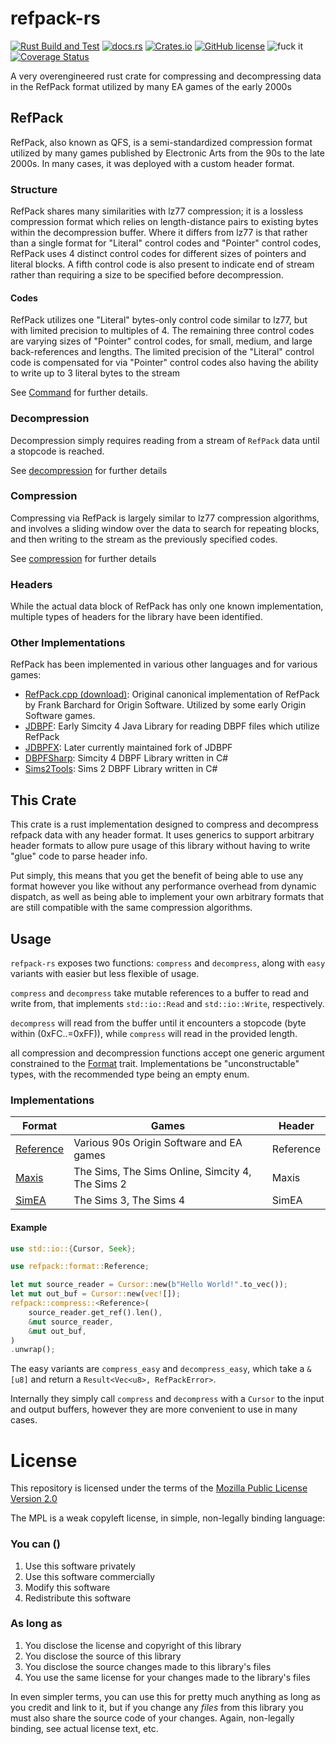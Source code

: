 # refpack-rs

[![Rust Build and Test](https://github.com/actioninja/refpack-rs/actions/workflows/check-and-test.yml/badge.svg)](https://github.com/actioninja/refpack-rs/actions/workflows/check-and-test.yml)
[![docs.rs](https://img.shields.io/docsrs/refpack)](https://docs.rs/refpack/latest/refpack/)
[![Crates.io](https://img.shields.io/crates/v/refpack)](https://crates.io/crates/refpack)
[![GitHub license](https://img.shields.io/github/license/actioninja/refpack-rs)](https://github.com/actioninja/refpack-rs/blob/master/LICENSE.md)
![fuck it](https://img.shields.io/badge/fuck%20it-ship%20it-success)
[![Coverage Status](https://coveralls.io/repos/github/actioninja/refpack-rs/badge.svg?branch=master)](https://coveralls.io/github/actioninja/refpack-rs?branch=master)


<!-- cargo-rdme start -->

A very overengineered rust crate for compressing and decompressing data in
the RefPack format utilized by many EA games of the early 2000s

## RefPack
RefPack, also known as QFS, is a semi-standardized compression format
utilized by many games published by Electronic Arts from the 90s to the late
2000s. In many cases, it was deployed with a custom header format.

### Structure
RefPack shares many similarities with lz77 compression; it is a lossless
compression format which relies on length-distance pairs to existing bytes
within the decompression buffer. Where it differs from lz77 is that rather
than a single format for "Literal" control codes and "Pointer" control
codes, RefPack uses 4 distinct control codes for different sizes of pointers
and literal blocks. A fifth control code is also present to indicate end of
stream rather than requiring a size to be specified before decompression.

#### Codes
RefPack utilizes one "Literal" bytes-only control code similar to lz77, but
with limited precision to multiples of 4. The remaining three control codes
are varying sizes of "Pointer" control codes, for small, medium, and large
back-references and lengths. The limited precision of the "Literal" control
code is compensated for via "Pointer" control codes also having the ability
to write up to 3 literal bytes to the stream

See [Command](https://docs.rs/refpack/latest/refpack/data/control/enum.Command.html) for further details.

### Decompression
Decompression simply requires reading from a stream of `RefPack` data until
a stopcode is reached.

See [decompression](https://docs.rs/refpack/latest/refpack/data/decompression/) for further details


### Compression
Compressing via RefPack is largely similar to lz77 compression algorithms,
and involves a sliding window over the data to search for repeating blocks,
and then writing to the stream as the previously specified codes.

See [compression](https://docs.rs/refpack/latest/refpack/data/compression/) for further details

### Headers
While the actual data block of RefPack has only one known implementation,
multiple types of headers for the library have been identified.

### Other Implementations

RefPack has been implemented in various other languages and for various
games:

- [RefPack.cpp (download)](http://download.wcnews.com/files/documents/sourcecode/shadowforce/transfer/asommers/mfcapp_src/engine/compress/RefPack.cpp):
  Original canonical implementation of RefPack by Frank Barchard for Origin
  Software. Utilized by some early Origin Software games.
- [JDBPF](https://github.com/actioninja/JDBPF/blob/90644a3286580aa7676779a2d2e5a3c9de9a31ff/src/ssp/dbpf/converter/DBPFPackager.java#L398C9-L398C9):
  Early Simcity 4 Java Library for reading DBPF files which utilize RefPack
- [JDBPFX](https://github.com/actioninja/JDBPF/blob/90644a3286580aa7676779a2d2e5a3c9de9a31ff/src/ssp/dbpf/converter/DBPFPackager.java#L398C9-L398C9):
  Later currently maintained fork of JDBPF
- [DBPFSharp](https://github.com/0xC0000054/DBPFSharp/blob/3038b9c15b0ddd3ccfb4b72bc6ac4541eee677fb/src/DBPFSharp/QfsCompression.cs#L100):
  Simcity 4 DBPF Library written in C#
- [Sims2Tools](https://github.com/whoward69/Sims2Tools/blob/0baaf2dce985474215cf0f64096a8dd9950c2757/DbpfLibrary/Utils/Decompressor.cs#L54C1-L54C1):
  Sims 2 DBPF Library written in C#


## This Crate

This crate is a rust implementation designed to compress and decompress
refpack data with any header format. It uses generics to support arbitrary
header formats to allow pure usage of this library without having to write
"glue" code to parse header info.

Put simply, this means that you get the benefit of being able to use any
format however you like without any performance overhead from dynamic
dispatch, as well as being able to implement your own arbitrary formats that
are still compatible with the same compression algorithms.

## Usage

`refpack-rs` exposes two functions: `compress` and `decompress`, along with
`easy` variants with easier but less flexible of usage.

`compress` and `decompress` take mutable references to a buffer to read and
write from, that implements `std::io::Read` and `std::io::Write`,
respectively.

`decompress` will read from the buffer until it encounters a stopcode (byte
within (0xFC..=0xFF)), while `compress` will read in the provided length.

all compression and decompression functions accept one generic argument
constrained to the [Format](https://docs.rs/refpack/latest/refpack/format/trait.Format.html) trait. Implementations
be "unconstructable" types, with the recommended type being an empty enum.

### Implementations

| Format | Games | Header |
|--------|-------|--------|
| [Reference](https://docs.rs/refpack/latest/refpack/format/enum.Reference.html) | Various 90s Origin Software and EA games | Reference |
| [Maxis](https://docs.rs/refpack/latest/refpack/format/enum.Maxis.html) | The Sims, The Sims Online, Simcity 4, The Sims 2 | Maxis |
| [SimEA](https://docs.rs/refpack/latest/refpack/format/enum.SimEA.html) | The Sims 3, The Sims 4 | SimEA |


#### Example

```rust
use std::io::{Cursor, Seek};

use refpack::format::Reference;

let mut source_reader = Cursor::new(b"Hello World!".to_vec());
let mut out_buf = Cursor::new(vec![]);
refpack::compress::<Reference>(
    source_reader.get_ref().len(),
    &mut source_reader,
    &mut out_buf,
)
.unwrap();
```

The easy variants are `compress_easy` and `decompress_easy`, which take a
`&[u8]` and return a `Result<Vec<u8>, RefPackError>`.

Internally they simply call `compress` and `decompress` with a `Cursor` to
the input and output buffers, however they are more convenient to use in
many cases.

<!-- cargo-rdme end -->

# License
This repository is licensed under the terms of the [Mozilla Public License Version 2.0](./LICENSE.md)

The MPL is a weak copyleft license, in simple, non-legally binding language:

### You can ()
1. Use this software privately
2. Use this software commercially
3. Modify this software
4. Redistribute this software

### As long as
1. You disclose the license and copyright of this library
2. You disclose the source of this library
3. You disclose the source changes made to this library's files
4. You use the same license for your changes made to the library's files

In even simpler terms, you can use this for pretty much anything as long as you credit and link to it,
but if you change any *files* from this library you must also share the source code of your changes.  Again, non-legally
binding, see actual license text, etc.
